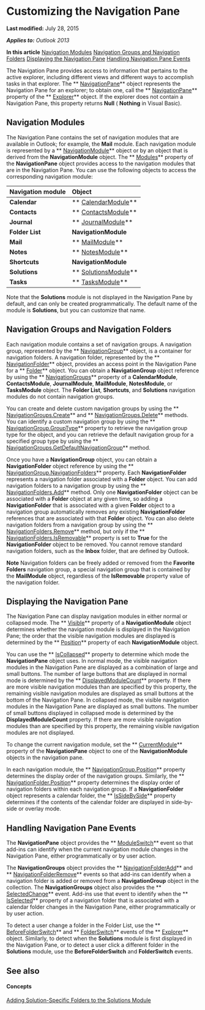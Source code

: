 
# Customizing the Navigation Pane

 **Last modified:** July 28, 2015

 _**Applies to:** Outlook 2013_

 **In this article**
 [Navigation Modules](#sectionSection0)
 [Navigation Groups and Navigation Folders](#sectionSection1)
 [Displaying the Navigation Pane](#sectionSection2)
 [Handling Navigation Pane Events](#sectionSection3)


The Navigation Pane provides access to information that pertains to the active explorer, including different views and different ways to accomplish tasks in that explorer. The  ** [NavigationPane](b6538c72-6115-99fc-c926-e0532a747823.md)** object represents the Navigation Pane for an explorer; to obtain one, call the ** [NavigationPane](9ff92a76-d1cd-e338-2f45-e3e5c79c136e.md)** property of the ** [Explorer](026591e5-049f-503a-4166-34e6dbc225fb.md)** object. If the explorer does not contain a Navigation Pane, this property returns **Null** ( **Nothing** in Visual Basic).

## Navigation Modules
<a name="sectionSection0"> </a>

The Navigation Pane contains the set of navigation modules that are available in Outlook; for example, the  **Mail** module. Each navigation module is represented by a ** [NavigationModule](76565eaf-1e64-f5d4-b90f-ba156863802c.md)** object or by an object that is derived from the **NavigationModule** object. The ** [Modules](f7311738-369c-4dd6-947c-9382195bc944.md)** property of the **NavigationPane** object provides access to the navigation modules that are in the Navigation Pane. You can use the following objects to access the corresponding navigation module:



|**Navigation module**|**Object**|
|:-----|:-----|
| **Calendar**| ** [CalendarModule](9203024d-9cef-75e0-600f-f3899e24761a.md)**|
| **Contacts**| ** [ContactsModule](fb183bd5-c72f-b38f-97e3-209a2a463d24.md)**|
| **Journal**| ** [JournalModule](5a696d10-8a10-c01d-cf65-f8a65718f120.md)**|
| **Folder List**| **NavigationModule**|
| **Mail**| ** [MailModule](df20efe5-be5c-952d-c6b7-20c20a83fda0.md)**|
| **Notes**| ** [NotesModule](cdbdde08-0773-a78d-3809-a3811975bcc1.md)**|
| **Shortcuts**| **NavigationModule**|
| **Solutions**| ** [SolutionsModule](4597765e-a95d-bf07-2ac4-103218ebc696.md)**|
| **Tasks**| ** [TasksModule](fc6ae6c9-6b13-b5f2-9506-c3dbbe709df6.md)**|
Note that the  **Solutions** module is not displayed in the Navigation Pane by default, and can only be created programmatically. The default name of the module is **Solutions**, but you can customize that name.


## Navigation Groups and Navigation Folders
<a name="sectionSection1"> </a>

Each navigation module contains a set of navigation groups. A navigation group, represented by the  ** [NavigationGroup](a96eb2b1-af1f-71b2-6a0b-dcb5078beb1f.md)** object, is a container for navigation folders. A navigation folder, represented by the ** [NavigationFolder](c8d7aabb-58ba-df5e-ccdc-06f73db7726c.md)** object, provides an access point in the Navigation Pane for a ** [Folder](3cf6cda8-6d70-666e-2643-9d9c5b9cacfc.md)** object. You can obtain a **NavigationGroup** object reference by using the ** [NavigationGroups](07206203-36a9-7467-3a89-24fa2a7c2b1f.md)** property of a **CalendarModule**,  **ContactsModule**,  **JournalModule**,  **MailModule**,  **NotesModule**, or  **TasksModule** object. The **Folder List**,  **Shortcuts**, and  **Solutions** navigation modules do not contain navigation groups.

You can create and delete custom navigation groups by using the  ** [NavigationGroups.Create](5f2bdcfc-4748-4170-7214-bcadc9e3dc36.md)** and ** [NavigationGroups.Delete](b5bb08c4-9cf1-4ed7-9522-0096f1016e5b.md)** methods. You can identify a custom navigation group by using the ** [NavigationGroup.GroupType](98cad024-903c-35a1-2e30-a0f96a74a4b2.md)** property to retrieve the navigation group type for the object, and you can retrieve the default navigation group for a specified group type by using the ** [NavigationGroups.GetDefaultNavigationGroup](accdd554-1aa1-b254-7489-67673b889757.md)** method.

Once you have a  **NavigationGroup** object, you can obtain a **NavigationFolder** object reference by using the ** [NavigationGroup.NavigationFolders](06e58adc-99d7-dd84-4d23-7f845850ff98.md)** property. Each **NavigationFolder** represents a navigation folder associated with a **Folder** object. You can add navigation folders to a navigation group by using the ** [NavigationFolders.Add](f88fd69a-8684-bfc4-bc20-1cff5c44974e.md)** method. Only one **NavigationFolder** object can be associated with a **Folder** object at any given time, so adding a **NavigationFolder** that is associated with a given **Folder** object to a navigation group automatically removes any existing **NavigationFolder** references that are associated with that **Folder** object. You can also delete navigation folders from a navigation group by using the ** [NavigationFolders.Remove](ddaa3dd8-7539-ea5b-78a8-daa48ea63771.md)** method, but only if the ** [NavigationFolders.IsRemovable](9fff5f32-2ac4-5ed3-c6d5-10962de8b34f.md)** property is set to **True** for the **NavigationFolder** object to be removed. You cannot remove standard navigation folders, such as the **Inbox** folder, that are defined by Outlook.


 **Note**  Navigation folders can be freely added or removed from the  **Favorite Folders** navigation group, a special navigation group that is contained by the **MailModule** object, regardless of the **IsRemovable** property value of the navigation folder.


## Displaying the Navigation Pane
<a name="sectionSection2"> </a>

The Navigation Pane can display navigation modules in either normal or collapsed mode. The  ** [Visible](d0c15353-5e29-5ff6-ac1d-e139b46f2adb.md)** property of a **NavigationModule** object determines whether the navigation module is displayed in the Navigation Pane; the order that the visible navigation modules are displayed is determined by the ** [Position](cdf7eedb-18a4-028c-8663-eae70e466617.md)** property of each **NavigationModule** object.

You can use the  ** [IsCollapsed](0297c5d3-4c5f-32a4-49eb-85fe0408db60.md)** property to determine which mode the **NavigationPane** object uses. In normal mode, the visible navigation modules in the Navigation Pane are displayed as a combination of large and small buttons. The number of large buttons that are displayed in normal mode is determined by the ** [DisplayedModuleCount](f94018b1-95b9-403d-212b-e59e2bca9438.md)** property. If there are more visible navigation modules than are specified by this property, the remaining visible navigation modules are displayed as small buttons at the bottom of the Navigation Pane. In collapsed mode, the visible navigation modules in the Navigation Pane are displayed as small buttons. The number of small buttons displayed in collapsed mode is determined by the **DisplayedModuleCount** property. If there are more visible navigation modules than are specified by this property, the remaining visible navigation modules are not displayed.

To change the current navigation module, set the  ** [CurrentModule](df7086b3-4174-839f-0756-a5201379ed92.md)** property of the **NavigationPane** object to one of the **NavigationModule** objects in the navigation pane.

In each navigation module, the  ** [NavigationGroup.Position](b6fb7506-e143-97d8-ae36-0812ca8d7355.md)** property determines the display order of the navigation groups. Similarly, the ** [NavigationFolder.Position](cfa86104-c191-51f8-4da3-dc3c26d6a7ed.md)** property determines the display order of navigation folders within each navigation group. If a **NavigationFolder** object represents a calendar folder, the ** [IsSideBySide](00a49ce6-ad74-1f24-2aaa-e79a3409c9c9.md)** property determines if the contents of the calendar folder are displayed in side-by-side or overlay mode.


## Handling Navigation Pane Events
<a name="sectionSection3"> </a>

The  **NavigationPane** object provides the ** [ModuleSwitch](63ecb01e-56e2-cfa8-0481-b81761f6ab5c.md)** event so that add-ins can identify when the current navigation module changes in the Navigation Pane, either programmatically or by user action.

The  **NavigationGroups** object provides the ** [NavigationFolderAdd](b290941c-794d-0c95-ed63-ea8db3be553e.md)** and ** [NavigationFolderRemove](1ea9f463-2ddd-32ef-31d6-e6257b9b34cf.md)** events so that add-ins can identify when a navigation folder is added or removed from a **NavigationGroup** object in the collection. The **NavigationGroups** object also provides the ** [SelectedChange](eb55ed92-1925-9aaa-8fd6-9280cfc8aa47.md)** event. Add-ins use that event to identify when the ** [IsSelected](a8fb9430-0477-2417-0dba-e30e9f8ebe8d.md)** property of a navigation folder that is associated with a calendar folder changes in the Navigation Pane, either programmatically or by user action.

To detect a user change a folder in the Folder List, use the  ** [BeforeFolderSwitch](ae65c073-6b4a-ac81-c4ae-691118b19df0.md)** and ** [FolderSwitch](5dfa1fa3-c381-8e19-0528-d70a6fd63187.md)** events of the ** [Explorer](026591e5-049f-503a-4166-34e6dbc225fb.md)** object. Similarly, to detect when the **Solutions** module is first displayed in the Navigation Pane, or to detect a user click a different folder in the **Solutions** module, use the **BeforeFolderSwitch** and **FolderSwitch** events.


## See also
<a name="sectionSection3"> </a>


#### Concepts


 [Adding Solution-Specific Folders to the Solutions Module](2180c3e3-b83b-7977-1bf6-61ae7cc64905.md)
